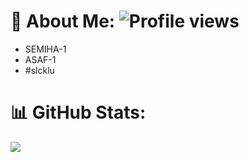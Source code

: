 # 💫 About Me: ![Profile views](https://komarev.com/ghpvc/?username=inoshell)
* SEMIHA-1
* ASAF-1
* #slcklu
# 📊 GitHub Stats:
![](https://github-readme-stats.vercel.app/api?username=MehmetFurkanAyd1n&theme=dark&hide_border=false&include_all_commits=true&count_private=true)<br/>

